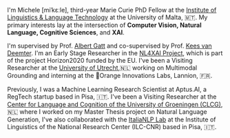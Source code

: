 I'm Michele [miˈkɛːle], third-year Marie Curie PhD Fellow at the [Institute of Linguistics & Language Technology](https://www.um.edu.mt/linguistics/) at the University of Malta, 🇲🇹. My primary interests lay at the intersection of **Computer Vision, Natural Language, Cognitive Sciences**, and **XAI**.

I'm supervised by Prof. [Albert Gatt](https://albertgatt.github.io/) and co-supervised by Prof. [Kees van Deemter](https://www.uu.nl/staff/CJvanDeemter). I'm an Early Stage Researcher in the [NL4XAI Project](https://nl4xai.eu/), which is part of the project Horizon2020 funded by the EU. I've been a Visiting Researcher at the [University of Utrecht](https://www.uu.nl/en),🇳🇱 working on Multimodal Grounding and interning at the 🍊Orange Innovations Labs, Lannion, 🇫🇷.

Previously, I was a Machine Learning Research Scientist at Aptus.AI, a RegTech startup based in Pisa, 🇮🇹. I've been a Visiting Researcher at the [Center for Language and Cognition of the University of Groeningen (CLCG)](https://www.rug.nl/research/clcg/?lang=en), 🇳🇱  where I worked on my Master Thesis project on Natural Language Generation, I've also collaborated with the [ItaliaNLP Lab](http://www.italianlp.it/) at the Institute of Linguistics of the National Research Center (ILC-CNR) based in Pisa, 🇮🇹.
